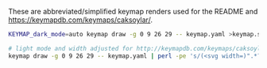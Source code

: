 These are abbreviated/simplified keymap renders used for the README and https://keymapdb.com/keymaps/caksoylar/.

```sh
KEYMAP_dark_mode=auto keymap draw -g 0 9 26 29 -- keymap.yaml >keymap.svg

# light mode and width adjusted for http://keymapdb.com/keymaps/caksoylar
keymap draw -g 0 9 26 29 -- keymap.yaml | perl -pe 's/(<svg width=)".*?"/$1"1024"/' >keymapdb.svg
```
